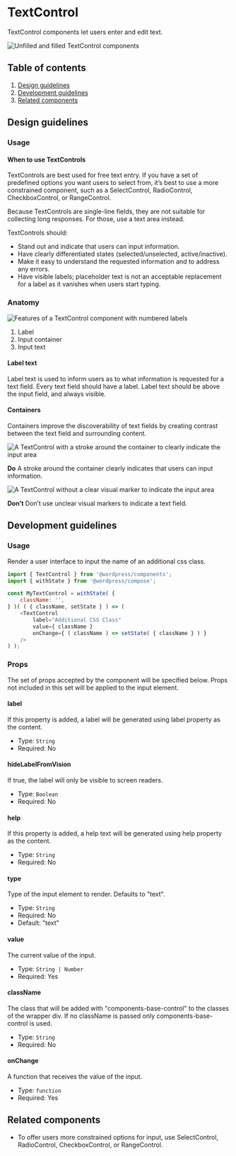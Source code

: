 # TextControl

TextControl components let users enter and edit text.

![Unfilled and filled TextControl components](https://make.wordpress.org/design/files/2019/03/TextControl.png)

## Table of contents

1. [Design guidelines](#design-guidelines)
2. [Development guidelines](#development-guidelines)
3. [Related components](#related-components)

## Design guidelines

### Usage

#### When to use TextControls

TextControls are best used for free text entry. If you have a set of predefined options you want users to select from, it’s best to use a more constrained component, such as a SelectControl, RadioControl, CheckboxControl, or RangeControl.

Because TextControls are single-line fields, they are not suitable for collecting long responses. For those, use a text area instead.

TextControls should:

-   Stand out and indicate that users can input information.
-   Have clearly differentiated states (selected/unselected, active/inactive).
-   Make it easy to understand the requested information and to address any errors.
-   Have visible labels; placeholder text is not an acceptable replacement for a label as it vanishes when users start typing.

### Anatomy

![Features of a TextControl component with numbered labels](https://make.wordpress.org/design/files/2019/03/TextControl-Anatomy.png)

1. Label
2. Input container
3. Input text

#### Label text

Label text is used to inform users as to what information is requested for a text field. Every text field should have a label. Label text should be above the input field, and always visible.

#### Containers

Containers improve the discoverability of text fields by creating contrast between the text field and surrounding content.

![A TextControl with a stroke around the container to clearly indicate the input area](https://make.wordpress.org/design/files/2019/03/TextControl-Do.png)

**Do**
A stroke around the container clearly indicates that users can input information.

![A TextControl without a clear visual marker to indicate the input area](https://make.wordpress.org/design/files/2019/03/TextControl-Dont.png)

**Don’t**
Don’t use unclear visual markers to indicate a text field.

## Development guidelines

### Usage

Render a user interface to input the name of an additional css class.

```js
import { TextControl } from '@wordpress/components';
import { withState } from '@wordpress/compose';

const MyTextControl = withState( {
	className: '',
} )( ( { className, setState } ) => (
	<TextControl
		label="Additional CSS Class"
		value={ className }
		onChange={ ( className ) => setState( { className } ) }
	/>
) );
```

### Props

The set of props accepted by the component will be specified below.
Props not included in this set will be applied to the input element.

#### label

If this property is added, a label will be generated using label property as the content.

-   Type: `String`
-   Required: No

#### hideLabelFromVision

If true, the label will only be visible to screen readers.

-   Type: `Boolean`
-   Required: No

#### help

If this property is added, a help text will be generated using help property as the content.

-   Type: `String`
-   Required: No

#### type

Type of the input element to render. Defaults to "text".

-   Type: `String`
-   Required: No
-   Default: "text"

#### value

The current value of the input.

-   Type: `String | Number`
-   Required: Yes

#### className

The class that will be added with "components-base-control" to the classes of the wrapper div.
If no className is passed only components-base-control is used.

-   Type: `String`
-   Required: No

#### onChange

A function that receives the value of the input.

-   Type: `function`
-   Required: Yes

## Related components

-   To offer users more constrained options for input, use SelectControl, RadioControl, CheckboxControl, or RangeControl.
